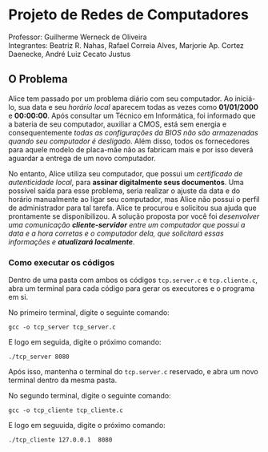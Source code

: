 # Projeto de Redes de Computadores

Professor: Guilherme Werneck de Oliveira     
Integrantes: Beatriz R. Nahas, Rafael Correia Alves, Marjorie Ap. Cortez Daenecke, André Luiz Cecato Justus

## O Problema

  Alice tem passado por um problema diário com seu computador. Ao iniciá-lo,
sua data e seu _horário local_ aparecem todas as vezes como **01/01/2000** e **00:00:00**.
Após consultar um Técnico em Informática, foi informado que a bateria de seu
computador, auxiliar a CMOS, está sem energia e consequentemente _todas as
configurações da BIOS não são armazenadas quando seu computador é desligado_.
Além disso, todos os fornecedores para aquele modelo de placa-mãe não as
fabricam mais e por isso deverá aguardar a entrega de um novo computador.

   No entanto, Alice utiliza seu computador, que possui um _certificado de
autenticidade local_, para **assinar digitalmente seus documentos**. Uma possível saída
para esse problema, seria realizar o ajuste da data e do horário manualmente ao
ligar seu computador, mas Alice não possui o perfil de administrador para tal tarefa.
Alice te procurou e solicitou sua ajuda que prontamente se disponibilizou. A
solução proposta por você foi _desenvolver uma comunicação **cliente-servidor** entre
um computador que possui a data e a hora corretas e o computador dela, que
solicitará essas informações e **atualizará localmente**_.

### Como executar os códigos

Dentro de uma pasta com ambos os códigos `tcp.server.c` e `tcp.cliente.c`, abra um terminal para cada código para gerar os executores e o programa em si.


No primeiro terminal, digite o seguinte comando:
```
gcc -o tcp_server tcp_server.c
```
E logo em seguida, digite o próximo comando:
```
./tcp_server 8080
```
Após isso, mantenha o terminal do `tcp.server.c` reservado, e abra um novo terminal dentro da mesma pasta.


No segundo terminal, digite o seguinte comando:
```
gcc -o tcp_cliente tcp_cliente.c
```
E logo em seguuida, digite o próximo comando:
```
./tcp_cliente 127.0.0.1  8080
```
